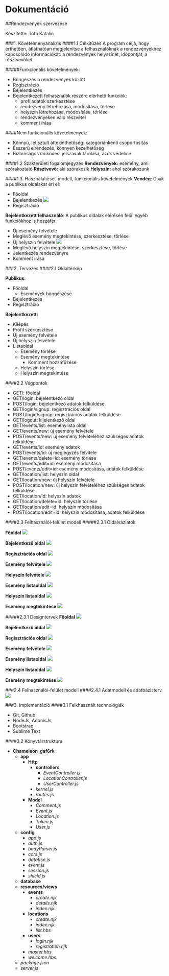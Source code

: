 # Dokumentáció

##Rendezvények szervezése

Készítette: Tóth Katalin

###1. Követelményanalízis
####1.1 Célkitűzés
A program célja, hogy érthetően, átláthatóan megjelenítse a felhasználóknak a rendezvényekhez kapcsolódó információkat: a rendezvények helyszínét, időpontját, a résztvevőket.
  
#####Funkcionális követelmények:
* Böngészés a rendezvények között
* Regisztráció
* Bejelentkezés
* Bejelentkezett felhasználók részére elérhető funkciók:
  - profiladatok szerkesztése
  - rendezvény létrehozása, módosítása, törlése
  - helyszín létrehozása, módosítása, törlése
  - rendezvényeken való részvétel
  - komment írása

####Nem funkcionális követelmények:
* Könnyű, letisztult áttekinthetőség: kategóriánkénti csoportosítás
* Ésszerű elrendezés, könnyen kezelhetőség
* Biztonságos működés: jelszavak tárolása, azok védelme

####1.2 Szakterületi fogalomjegyzés
**Rendezvények:** esemény, ami szórakoztató
**Résztvevő:** aki szórakozik
**Helyszín:** ahol szórakozunk

####1.3.	Használatieset-modell, funkcionális követelmények
**Vendég**: Csak a publikus oldalakat éri el:
*	Főoldal
*	Bejelentkezés
![](/docs/images/login.png)
*	Regisztráció

**Bejelentkezett felhasználó**: A publikus oldalak elérésén felül egyéb funkciókhoz is hozzáfér.
*	Új esemény felvétele
*	Meglévő esemény megtekintése, szerkesztése, törlése
*	Új helyszín felvétele
![](/docs/images/event.png)
*	Meglévő helyszín megtekintése, szerkesztése, törlése
* Jelentkezés rendezvényre
*	Komment írása


###2.	Tervezés
####2.1 Oldaltérkép

**Publikus:**
* Főoldal
  * Események böngészése
* Bejelentkezés
* Regisztráció

**Bejelentkezett:**
* Kilépés
* Profil szerkesztése
* Új esemény felvétele
* Új helyszín felvétele
* Listaoldal
  * Esemény törlése 
  * Esemény megtekintése
    * Komment hozzáfűzése
  * Helyszín törlése 
  * Helyszín megtekintése
  
####2.2 Végpontok

* GET/: főoldal
* GET/login: bejelentkező oldal
* POST/login: bejelentkező adatok felküldése
* GET/login/signup: regisztrációs oldal
* POST/login/signup: regisztrációs adatok felküldése
* GET/logout: kijelentkező oldal
* GET/events/list: eseménylista oldal
* GET/events/new: új esemény felvétele
* POST/events/new: új esemény felvételéhez szükséges adatok felküldése
* GET/events/id: esemény adatok
* POST/events/id: új megjegyzés felvitele
* GET/events/delete=id: esemény törlése
* GET/events/edit=id: esemény módosítása
* POST/events/edit=id: esemény módosítása, adatok felküldése
* GET/location/list: helyszín oldal
* GET/location/new: új helyszín felvétele
* POST/location/new: új helyszín felvételéhez szükséges adatok felküldése
* GET/location/id: helyszín adatok
* GET/location/delete=id: helyszín törlése
* GET/location/edit=id: helyszín módosítása
* POST/location/edit=id: helyszín módosítása, adatok felküldése

####2.3 Felhasználói-felület modell
#####2.3.1 Oldalvázlatok

**Főoldal**
![](/docs/images/mockup/index.png)

**Bejelentkező oldal**
![](/docs/images/mockup/login.png)

**Regisztrációs oldal**
![](/docs/images/mockup/signin.png)

**Esemény felvétele**
![](/docs/images/mockup/events_new.png)

**Helyszín felvétele**
![](/docs/images/mockup/loc_new.png)

**Esemény listaoldal**
![](/docs/images/mockup/events_list.png)

**Helyszín listaoldal**
![](/docs/images/mockup/locs.png)

**Esemény megtekintése**
![](/docs/images/mockup/events_details.png)

#####2.3.1 Designtervek
**Főoldal**
![](/docs/images/design/index.png)

**Bejelentkező oldal**
![](/docs/images/design/login.png)

**Regisztrációs oldal**
![](/docs/images/design/signin.png)

**Esemény felvétele**
![](/docs/images/design/events_new.png)

**Esemény listaoldal**
![](/docs/images/design/events_list.png)

**Helyszín listaoldal**
![](/docs/images/design/locs_list.png)

**Esemény megtekintése**
![](/docs/images/design/events_details.png)

###2.4 Felhasználói-felület modell
####2.4.1 Adatmodell és adatbázisterv
![](/docs/images/db.png)

###3. Implementáció
####3.1 Felkhasznált technológiák
- Git, Github
- NodeJs, AdonisJs
- Bootstrap
- Sublime Text

####3.2 Könyvtárstruktúra

* **Chameleon_gaf6rk**
  * **app**
    * **Http**
      * **controllers**
        * _EventController.js_
        * _LocationController.js_
        * _UserController.js_
      * _kernel.js_
      * _routes.js_
    * **Model**
      * _Comment.js_
      * _Event.js_
      * _Location.js_
      * _Token.js_
      * _User.js_
  * **config**
    * _app.js_
    * _auth.js_
    * _bodyParser.js_
    * _cors.js_
    * _databse.js_
    * _event.js_
    * _session.js_
    * _shield.js_
  * **database**
  * **resources/views**
    * **events**
      * _create.njk_
      * _details.njk_
      * _index.njk_
    * **locations**
      * _create.njk_
      * _index.njk_
      * _list.hbs_
    * **users**
      * _login.njk_
      * _registration.njk_
    * _master.hbs_
    * _welcome.hbs_
  * _package.json_
  * _server.js_
